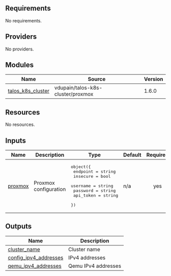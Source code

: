 <!-- BEGIN_TF_DOCS -->
## Requirements

No requirements.

## Providers

No providers.

## Modules

| Name | Source | Version |
|------|--------|---------|
| <a name="module_talos_k8s_cluster"></a> [talos\_k8s\_cluster](#module\_talos\_k8s\_cluster) | vdupain/talos-k8s-cluster/proxmox | 1.6.0 |

## Resources

No resources.

## Inputs

| Name | Description | Type | Default | Required |
|------|-------------|------|---------|:--------:|
| <a name="input_proxmox"></a> [proxmox](#input\_proxmox) | Proxmox configuration | <pre>object({<br/>    endpoint  = string<br/>    insecure  = bool<br/>    username  = string<br/>    password  = string<br/>    api_token = string<br/>  })</pre> | n/a | yes |

## Outputs

| Name | Description |
|------|-------------|
| <a name="output_cluster_name"></a> [cluster\_name](#output\_cluster\_name) | Cluster name |
| <a name="output_config_ipv4_addresses"></a> [config\_ipv4\_addresses](#output\_config\_ipv4\_addresses) | IPv4 addresses |
| <a name="output_qemu_ipv4_addresses"></a> [qemu\_ipv4\_addresses](#output\_qemu\_ipv4\_addresses) | Qemu IPv4 addresses |
<!-- END_TF_DOCS -->